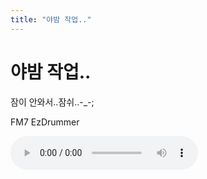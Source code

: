 ```yaml
---
title: "야밤 작업.."
---
```

# 야밤 작업..

잠이 안와서..잠쉬..-_-;

FM7
EzDrummer


<audio src="/assets/images/3479a1534d53ebfe24c852a897b6df21.mp3" controls preload></audio>


